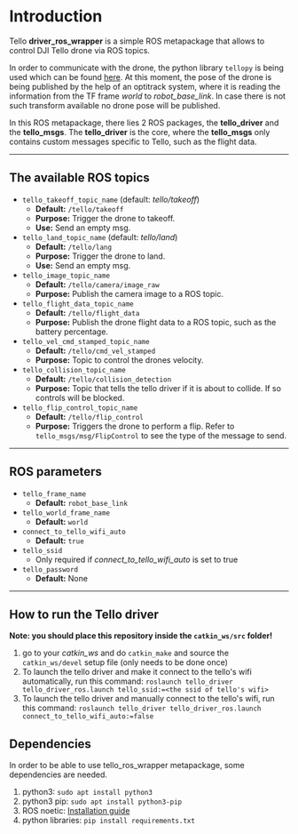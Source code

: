 # Introduction

Tello **driver_ros_wrapper** is a simple ROS metapackage that allows to control DJI Tello drone via ROS topics.

In order to communicate with the drone, the python library `tellopy` is being used which can be found [here](https://github.com/hanyazou/TelloPy).
At this moment, the pose of the drone is being published by the help of an optitrack system, where it is reading the information from the TF frame _world_ to _robot_base_link_.
In case there is not such transform available no drone pose will be published.

In this ROS metapackage, there lies 2 ROS packages, the **tello_driver** and the **tello_msgs**.
The **tello_driver** is the core, where the **tello_msgs** only contains custom messages specific to Tello, such as the flight data.

---

## The available ROS topics

- `tello_takeoff_topic_name` (default: _tello/takeoff_)
  - **Default:** `/tello/takeoff`
  - **Purpose:** Trigger the drone to takeoff.
  - **Use:** Send an empty msg.
- `tello_land_topic_name` (default: _tello/land_)
  - **Default:** `/tello/lang`
  - **Purpose:** Trigger the drone to land.
  - **Use:** Send an empty msg.
- `tello_image_topic_name`
  - **Default:** `/tello/camera/image_raw`
  - **Purpose:** Publish the camera image to a ROS topic.
- `tello_flight_data_topic_name`
  - **Default:** `/tello/flight_data`
  - **Purpose:** Publish the drone flight data to a ROS topic, such as the battery percentage.
- `tello_vel_cmd_stamped_topic_name`
  - **Default:** `/tello/cmd_vel_stamped`
  - **Purpose:** Topic to control the drones velocity.
- `tello_collision_topic_name`
  - **Default:** `/tello/collision_detection`
  - **Purpose:** Topic that tells the tello driver if it is about to collide. If so controls will be blocked.
- `tello_flip_control_topic_name`
  - **Default:** `/tello/flip_control`
  - **Purpose:** Triggers the drone to perform a flip. Refer to `tello_msgs/msg/FlipControl` to see the type of the message to send.

---

## ROS parameters

- `tello_frame_name`
  - **Default:** `robot_base_link`
- `tello_world_frame_name`
  - **Default:** `world`
- `connect_to_tello_wifi_auto`
  - **Default:** `true`
- `tello_ssid`
  - Only required if _connect_to_tello_wifi_auto_ is set to true
- `tello_password`
  - **Default:** None

---

## How to run the Tello driver

**Note: you should place this repository inside the `catkin_ws/src` folder!**

1. go to your _catkin_ws_ and do `catkin_make` and source the `catkin_ws/devel` setup file (only needs to be done once)
2. To launch the tello driver and make it connect to the tello's wifi automatically, run this command: `roslaunch tello_driver tello_driver_ros.launch tello_ssid:=<the ssid of tello's wifi>`
3. To launch the tello driver and manually connect to the tello's wifi, run this command: `roslaunch tello_driver tello_driver_ros.launch connect_to_tello_wifi_auto:=false`

## Dependencies

In order to be able to use tello_ros_wrapper metapackage, some dependencies are needed.

1. python3: `sudo apt install python3`
2. python3 pip: `sudo apt install python3-pip`
3. ROS noetic: [Installation guide](http://wiki.ros.org/noetic/Installation/Ubuntu)
4. python libraries: `pip install requirements.txt`
